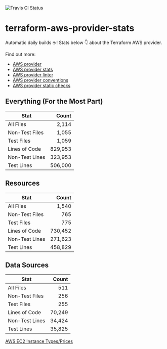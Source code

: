 ![Travis CI Status](https://travis-ci.org/YakDriver/terraform-aws-provider-stats.svg?branch=main)
# terraform-aws-provider-stats

Automatic daily builds :coffee:! Stats below :point_down: about the Terraform AWS provider.

Find out more:
* [AWS provider](https://github.com/terraform-providers/terraform-provider-aws)
* [AWS provider stats](https://github.com/YakDriver/terraform-aws-provider-stats)
* [AWS provider linter](https://github.com/terraform-providers/terraform-provider-aws/tree/master/awsproviderlint)
* [AWS provider conventions](https://github.com/YakDriver/terraform-aws-conventions)
* [AWS provider static checks](https://github.com/YakDriver/terraform-aws-provider-static-checks)



## Everything (For the Most Part)

|  Stat  |  Count  |
| ------------- | -------------: |
|  All Files  |  2,114  |
|  Non-Test Files  |  1,055  |
|  Test Files  |  1,059  |
|  Lines of Code  |  829,953  |
|  Non-Test Lines  |  323,953  |
|  Test Lines  |  506,000  |



## Resources

|  Stat  |  Count  |
| ------------- | -------------: |
|  All Files  |  1,540  |
|  Non-Test Files  |  765  |
|  Test Files  |  775  |
|  Lines of Code  |  730,452  |
|  Non-Test Lines  |  271,623  |
|  Test Lines  |  458,829  |



## Data Sources

|  Stat  |  Count  |
| ------------- | -------------: |
|  All Files  |  511  |
|  Non-Test Files  |  256  |
|  Test Files  |  255  |
|  Lines of Code  |  70,249  |
|  Non-Test Lines  |  34,424  |
|  Test Lines  |  35,825  |




[AWS EC2 Instance Types/Prices](https://github.com/YakDriver/aws-ec2-instance-types)
